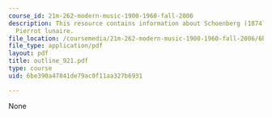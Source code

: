 ```yaml
---
course_id: 21m-262-modern-music-1900-1960-fall-2006
description: This resource contains information about Schoenberg (1874?51) and atonality,
  Pierrot lunaire.
file_location: /coursemedia/21m-262-modern-music-1900-1960-fall-2006/6be390a47841de79ac0f11aa327b6931_outline_921.pdf
file_type: application/pdf
layout: pdf
title: outline_921.pdf
type: course
uid: 6be390a47841de79ac0f11aa327b6931

---
```

None